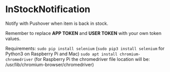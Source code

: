 # InStockNotification
Notify with Pushover when item is back in stock.

Remember to replace **APP TOKEN** and **USER TOKEN** with your own token values.

Requirements:
`sudo pip install selenium` (`sudo pip3 install selenium` for Python3 on Raspberry Pi and Mac)
`sudo apt install chromium-chromedriver` (for Raspberry Pi the chromedriver file location will be: /usr/lib/chromium-browser/chromedriver)
